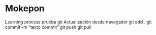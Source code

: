 # Mokepon
Learning process
prueba git
Actualización desde navegador
git add .
git commit -m "texto commit"
git push
git pull
